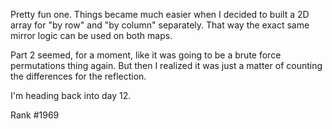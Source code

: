 Pretty fun one. Things became much easier when I decided to built a 2D array for "by row" and "by column" separately. That way the exact same mirror logic can be used on both maps.

Part 2 seemed, for a moment, like it was going to be a brute force permutations thing again. But then I realized it was just a matter of counting the differences for the reflection.

I'm heading back into day 12.

Rank #1969

